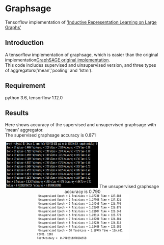 # Graphsage
Tensorflow implementation of ['Inductive Representation Learning on Large Graphs'](http://papers.nips.cc/paper/6703-inductive-representation-learning-on-large-graphs)   

## Introduction
A tensorflow implementation of graphsage, which is easier than the original implementation[GraphSAGE original implementation](https://github.com/williamleif/GraphSAGE).   
This code includes supervised and uinsupervised version, and three types of aggregators('mean','pooling' and 'lstm').   

## Requirement
python 3.6, tensorflow 1.12.0   

## Results
Here shows accuracy of the supervised and unsupervised graphsage with 'mean' aggregator.   
The supervised graphsage accuracy is 0.871   
<div align=center><img src="https://github.com/cherisyu/graphsage/blob/master/sup.png" width="300" height="150" alt="supervised accuracy=0.871"/>   
The unsupervised graphsage accuracy is 0.790   
<div align=center><img src="https://github.com/cherisyu/graphsage/blob/master/unsup.png" width="300" height="150" alt="unsupervised accuracy=0.0.79"/>
